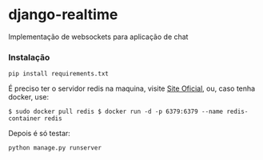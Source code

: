 # django-realtime

Implementação de websockets para aplicação de chat

### Instalação
`
    pip install requirements.txt
`

É preciso ter o servidor redis na maquina, visite [Site Oficial](https://redis.io/), ou, caso tenha docker, use:

`
$ sudo docker pull redis
$ docker run -d -p 6379:6379 --name redis-container redis
`

Depois é só testar:

`
python manage.py runserver
`